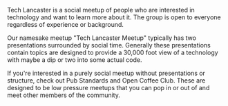 Tech Lancaster is a social meetup of people who are interested in technology and want to learn more about it. The group is open to everyone regardless of experience or background.

Our namesake meetup "Tech Lancaster Meetup" typically has two presentations surrounded by social time. Generally these presentations contain topics are designed to provide a 30,000 foot view of a technology with maybe a dip or two into some actual code.

If you're interested in a purely social meetup without presentations or structure, check out Pub Standards and Open Coffee Club. These are designed to be low pressure meetups that you can pop in or out of and meet other members of the community.
